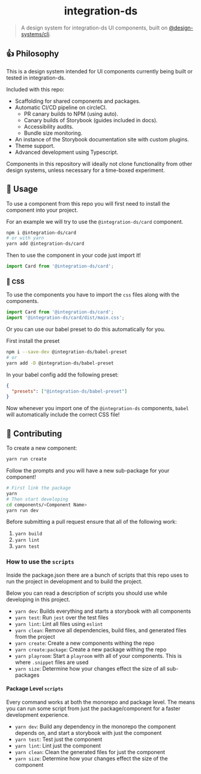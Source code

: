 <div align="center">
  <h1>integration-ds</h1>
</div>

> A design system for integration-ds UI components, built on [@design-systems/cli](https://github.com/intuit/design-systems-cli).

## 👍 Philosophy

This is a design system intended for UI components currently being built or tested in integration-ds.

Included with this repo:

- Scaffolding for shared components and packages.
- Automatic CI/CD pipeline on circleCI.
  - PR canary builds to NPM (using auto).
  - Canary builds of Storybook (guides included in docs).
  - Accessibility audits.
  - Bundle size monitoring.
- An instance of the Storybook documentation site with custom plugins.
- Theme support.
- Advanced development using Typescript.

Components in this repository will ideally not clone functionality from other design systems, unless necessary for a time-boxed experiment.

## 🚀 Usage

To use a component from this repo you will first need to install the component into your project.

For an example we will try to use the `@integration-ds/card` component.

```sh
npm i @integration-ds/card
# or with yarn
yarn add @integration-ds/card
```

Then to use the component in your code just import it!

```js
import Card from '@integration-ds/card';
```

### :nail_care: CSS

To use the components you have to import the `css` files along with the components.

```js
import Card from '@integration-ds/card';
import '@integration-ds/card/dist/main.css';
```

Or you can use our babel preset to do this automatically for you.

First install the preset

```sh
npm i --save-dev @integration-ds/babel-preset
# or
yarn add -D @integration-ds/babel-preset
```

In your babel config add the following preset:

```json
{
  "presets": ["@integration-ds/babel-preset"]
}
```

Now whenever you import one of the `@integration-ds` components, `babel` will automatically include the correct CSS file!

## 🤝 Contributing

To create a new component:

```sh
yarn run create
```

Follow the prompts and you will have a new sub-package for your component!

```sh
# First link the package
yarn
# Then start developing
cd components/<Component Name>
yarn run dev
```

Before submitting a pull request ensure that all of the following work:

1. `yarn build`
2. `yarn lint`
3. `yarn test`

### How to use the `scripts`

Inside the package.json there are a bunch of scripts that this repo uses to run the project in development and to build the project.

Below you can read a description of scripts you should use while developing in this project.

- `yarn dev`: Builds everything and starts a storybook with all components
- `yarn test`: Run `jest` over the test files
- `yarn lint`: Lint all files using `eslint`
- `yarn clean`: Remove all dependencies, build files, and generated files from the project
- `yarn create`: Create a new components withing the repo
- `yarn create:package`: Create a new package withing the repo
- `yarn playroom`: Start a `playroom` with all of your components. This is where `.snippet` files are used
- `yarn size`: Determine how your changes effect the size of all sub-packages

#### Package Level `scripts`

Every command works at both the monorepo and package level. The means you can run some script from just the package/component for a faster development experience.

- `yarn dev`: Build any dependency in the monorepo the component depends on, and start a storybook with just the component
- `yarn test`: Test just the component
- `yarn lint`: Lint just the component
- `yarn clean`: Clean the generated files for just the component
- `yarn size`: Determine how your changes effect the size of the component
